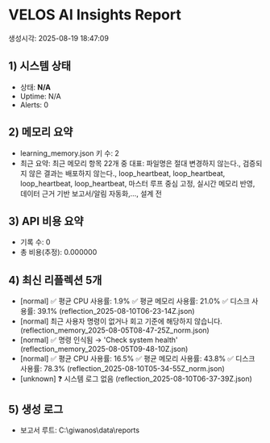 # VELOS AI Insights Report
생성시각: 2025-08-19 18:47:09

## 1) 시스템 상태
- 상태: **N/A**
- Uptime: N/A
- Alerts: 0

## 2) 메모리 요약
- learning_memory.json 키 수: 2
- 최근 요약: 최근 메모리 항목 22개 중 대표: 파일명은 절대 변경하지 않는다., 검증되지 않은 결과는 배포하지 않는다., loop_heartbeat, loop_heartbeat, loop_heartbeat, loop_heartbeat, 마스터 루프 중심 고정, 실시간 메모리 반영, 데이터 근거 기반 보고서/알림 자동화,…, 설계 전

## 3) API 비용 요약
- 기록 수: 0
- 총 비용(추정): 0.000000

## 4) 최신 리플렉션 5개
- [normal] ✅ 평균 CPU 사용률: 1.9%
✅ 평균 메모리 사용률: 21.0%
✅ 디스크 사용률: 39.1% (reflection_2025-08-10T06-23-14Z.json)
- [normal] 최근 사용자 명령이 없거나 회고 기준에 해당하지 않습니다. (reflection_memory_2025-08-05T08-47-25Z_norm.json)
- [normal] ✅ 명령 인식됨 → 'Check system health' (reflection_memory_2025-08-05T09-48-10Z.json)
- [normal] ✅ 평균 CPU 사용률: 16.5%
✅ 평균 메모리 사용률: 43.8%
✅ 디스크 사용률: 78.3% (reflection_2025-08-10T05-34-55Z_norm.json)
- [unknown] ❓ 시스템 로그 없음 (reflection_2025-08-10T06-37-39Z.json)

## 5) 생성 로그
- 보고서 루트: C:\giwanos\data\reports